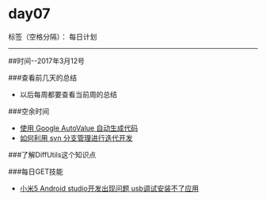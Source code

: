 # day07

标签（空格分隔）： 每日计划

---
##时间--2017年3月12号

###查看前几天的总结

* 以后每周都要查看当前周的总结

###空余时间

* [使用 Google AutoValue 自动生成代码][1]
* [如何利用 svn 分支管理进行迭代开发][2]

###了解DiffUtils这个知识点

###每日GET技能

* [小米5 Android studio开发出现问题 usb调试安装不了应用][3]


  [1]: http://tedyin.me/2016/04/11/auto-value/
  [2]: http://www.sunzhongwei.com/iterative-and-incremental-development-with-svn-branch.html
  [3]: http://www.miui.com/thread-7345006-1-1.html